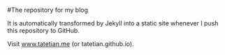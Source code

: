 #The repository for my blog

It is automatically transformed by Jekyll into a static site whenever I push 
this repository to GitHub.

Visit www.tatetian.me (or tatetian.github.io).

